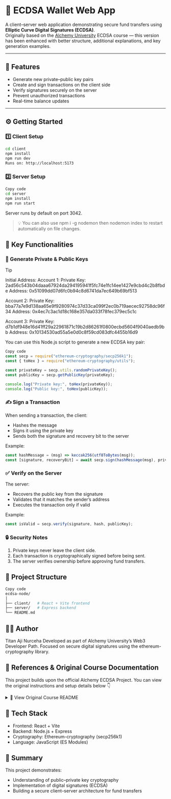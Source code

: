 # 🔐 ECDSA Wallet Web App

A client–server web application demonstrating secure fund transfers using **Elliptic Curve Digital Signatures (ECDSA)**.  
Originally based on the [Alchemy University](https://university.alchemy.com/) ECDSA course — this version has been enhanced with better structure, additional explanations, and key generation examples.

---

## 🚀 Features

- Generate new private–public key pairs  
- Create and sign transactions on the client side  
- Verify signatures securely on the server  
- Prevent unauthorized transactions  
- Real-time balance updates  

---

## ⚙️ Getting Started

### 1️⃣ Client Setup
```bash
cd client
npm install
npm run dev
Runs on: http://localhost:5173
```

### 2️⃣ Server Setup
```bash
Copy code
cd server
npm install
npm run start
```
Server runs by default on port 3042.

> 💡 You can also use npm i -g nodemon then nodemon index to restart automatically on file changes.

## 🧩 Key Functionalities
### 🔑 Generate Private & Public Keys
> [!TIP] 
> Initial Address:
> Account 1:
> Private Key: 2ad56c543b04daaa67924da294195941f5fc74e1fc14ee1427e9cbd4c2b8fbde
> Address: 0x51099dd07d6fc0b94c8d6741da7ec649b69bf513
> 
> Account 2:
> Private Key: bba77a7e9d138aa65e9f9280974c37d33ca099f2ec0b719aecec92758dc96f34
> Address: 0x4ec7c3ac1d18c168e357da033f78fec379ec5c1c
> 
> Account 3:
> Private Key: d7b1df948e16d41ff29a22961871c19b2d86261f0800ecbd5604f9040aedb9bb
> Address: 0x10134530ad55a5e0d0c8f59cd083dfc4455b16d9

You can use this Node.js script to generate a new ECDSA key pair:

```js
Copy code
const secp = require("ethereum-cryptography/secp256k1");
const { toHex } = require("ethereum-cryptography/utils");

const privateKey = secp.utils.randomPrivateKey();
const publicKey = secp.getPublicKey(privateKey);

console.log("Private key:", toHex(privateKey));
console.log("Public key:", toHex(publicKey));
```
### ✍️ Sign a Transaction
When sending a transaction, the client:

- Hashes the message
- Signs it using the private key
- Sends both the signature and recovery bit to the server

Example:

```js
const hashMessage = (msg) => keccak256(utf8ToBytes(msg));
const [signature, recoveryBit] = await secp.sign(hashMessage(msg), privateKey, { recovered: true });
```
### ✅ Verify on the Server
The server:
- Recovers the public key from the signature
- Validates that it matches the sender’s address
- Executes the transaction only if valid

Example:

```js
const isValid = secp.verify(signature, hash, publicKey);
```
### 🔒 Security Notes
1. Private keys never leave the client side.
2. Each transaction is cryptographically signed before being sent.
3. The server verifies ownership before approving fund transfers.

## 📁 Project Structure
```bash
Copy code
ecdsa-node/
│
├── client/   # React + Vite frontend
├── server/   # Express backend
└── README.md
```
## 👨‍💻 Author
Titan Aji Nurceha
Developed as part of Alchemy University’s Web3 Developer Path.
Focused on secure digital signatures using the ethereum-cryptography library.

## 🧠 References & Original Course Documentation
This project builds upon the official Alchemy ECDSA Project.
You can view the original instructions and setup details below 👇

<details> <summary>📜 View Original Course README</summary>
## Project 1: Build a Web App using ECDSA

This project is an example of using a client and server to facilitate transfers between different addresses. Since there is just a single server on the back-end handling transfers, this is clearly very centralized. We won't worry about distributed consensus for this project.

However, something that we would like to incorporate is Public Key Cryptography. By using Elliptic Curve Digital Signatures we can make it so the server only allows transfers that have been signed for by the person who owns the associated address.

## Video Instructions
For an overview of this project as well as getting started instructions, check out the following video:

https://www.youtube.com/watch?v=GU5vlKaNvmI

If you are interested in a text-based guide, please read on below. ⬇️

## Setup Instructions
 
### Client

The client folder contains a [react app](https://reactjs.org/) using [vite](https://vitejs.dev/). To get started, follow these steps:

1. Open up a terminal in the `/client` folder
2. Run `npm install` to install all the dependencies
3. Run `npm run dev` to start the application 
4. Now you should be able to visit the app at http://localhost:5173/

### Server

The server folder contains a Node.js server using [express](https://expressjs.com/). To run the server, follow these steps:

1. Open a terminal within the `/server` folder 
2. Run `npm install` to install all the dependencies 
3. Run `node index` to start the server

_Hint_ - > Run `npm i -g nodemon` and then run `nodemon index` instead of `node index` to automatically restart the server on any changes!

The application should connect to the default server port (3042) automatically!

## 🏁 Your Goal: Set Up a Secure ECDSA-based Web Application

Only read this section **AFTER** you've followed the **Setup Instructions** above!

This project begins with a client that is allowed to transfer any funds from any account to another account. That's not very secure. By applying digital signatures we can require that only the user with the appropriate private key can create a signature that will allow them to move funds from one account to the other. Then, the server can verify the signature to move funds from one account to another.

Your project is considered **done** when you have built the following features in a secure way (NOTE: your project is not final if it still uses private keys anywhere on the client side!):
- Incorporate public key cryptography so transfers can only be completed with a valid signature
- The person sending the transaction should have to verify that they own the private key corresponding to the address that is sending funds

> 🤔 While you're working through this project consider the security implications of your implementation decisions. What if someone intercepted a valid signature, would they be able to replay that transfer by sending it back to the server?

## Recommended Approach To Building This Project

There are many ways to approach this project. The goal is to create a client-server webapp that safely validates transaction intents, using public key cryptography, between accounts. Below is a phased approach that clearly details out a roadmap to solving this goal:

### **Phase 1**
- You have successfully git cloned this project onto your local machine
- You installed all dependencies by running `npm i` both in the `/client` and in the `/server` folders
- You have a website running on http://localhost:5173/ by running `npm run dev` in the `/client` folder
- You have a server process running by running `nodemon index` in the `/server` folder (remember to run `npm i -g nodemon` prior to this)
- A balance displays on the `Wallet Address` input box when you type in "0x1", "0x2" and "0x3"
- When you type in "0x1" (or any of the other accounts listed in the `server/index.js` file, you can also send an amount to any other account (using the right-hand column); this action withdraws whatever amount you send from the first account too. You should see these changes in real time, especially if you are using `nodemon` to run your server process
- Even if you reload the page on http://localhost:5173/, the balance changes you've previously made still remain - this is because it is your server actually keeping track of balances, not your client (ie. your front-end)

If all of these are complete, move on to **Phase 2**! ⬇️

### **Phase 2**

At this point, our app security is not very good. If we deploy this app now, anyone can access any balance and make changes. This means that Alice (or really.. anyone!) can type in "0x2" and transfer an amount, even if that account is not actually her account! We need to find a way to assign ownership of accounts. 

Let's incorporate some of the cryptography we've learned in the previous lessons to build a half-baked solution; we will use [Ethereum Cryptography library](https://www.npmjs.com/package/ethereum-cryptography/v/1.2.0).

> Please use v1.2.0 of the Ethereum Cryptography library!

Start a new terminal tab and run `npm i ethereum-cryptography@1.2.0` - this will pull down functions to cryptographically sign and verify data.

> Remember, you must run `npm i ethereum-cryptography@1.2.0` in BOTH the `/client` and the `/server` folder!

In **Phase 2**, your job is to implement private keys so that when a user interacts with your application, the ONLY way they are allowed to move funds is if they provide the **private key** of the account they want to move funds from.

The key change is to change the `balances` object in the `/server/index.js` file to use **real public keys**.

You can do this programmatically (by editting the `/server/index.js` file) or using a script with the following functions:

```js
const secp = require("ethereum-cryptography/secp256k1");
const { toHex } = require("ethereum-cryptography/utils");

const privateKey = secp.utils.randomPrivateKey();

console.log('private key: ', toHex(privateKey));

const publicKey = secp.getPublicKey(privateKey);

console.log('public key', toHex(publicKey));
```

The script above will create a brand new random private key, and then get its equivalent public key, each time you run it.

Now you have the foundation to implement public key cryptography into your project!

To pass **Phase 2**:

- You have replaced "0x1", "0x2" and "0x3" in the `server/index.js` file with actual public keys generated by using the [Ethereum Cryptography library](https://www.npmjs.com/package/ethereum-cryptography/v/1.2.0). These public keys, in this suggested flow, were generated from a randomly generated private key assigned to the user. The method used to generate the public key was: `secp.getPublicKey(privateKey)`.

> Extra credit: Make your accounts look like Ethereum addresses! (ie. instead of the long public key hexadecimal format, use the "0x" + 20 hex characters format of Ethereum - this is a fun challenge to get right!)

- You are able to transfer funds between the addresses, via public keys/addresses of your server's users, that have been generated by inputting a private key into the webapp.
 
### **Phase 3**

Asking users to input a private key directly into your webapp is a big no-no! 🚫

The next step for YOU to accomplish is to make it so that you can send a signed transaction to the server, via your webapp; the server should the authenticate that transaction by deriving the public key associated with it. If that public key has funds, move the funds to the intended recipient. All of this should be accomplished via digital signatures alone.

Hint: In `index.js`, you will want to:
- get a signature from the client-side application
- recover the public address from the signature itself
- validate the recovered address against your server's `balances` object

To pass **Phase 3**:

- Your app is able to validate and move funds using digital signatures.

> Hint: https://github.com/paulmillr/noble-secp256k1 is a great library to leverage for this final phase!

## Sample Solution

Want to peek at a solution while you craft your own? Check [this repo](https://github.com/AlvaroLuken/exchange-secp256k1) out.
</details>

## 🧩 Tech Stack
- Frontend: React + Vite
- Backend: Node.js + Express
- Cryptography: Ethereum-cryptography (secp256k1)
- Language: JavaScript (ES Modules)

## 🧭 Summary
This project demonstrates:
- Understanding of public–private key cryptography
- Implementation of digital signatures (ECDSA)
- Building a secure client–server architecture for fund transfers